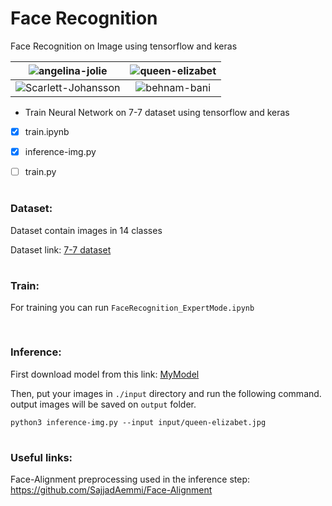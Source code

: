 # Face Recognition

Face Recognition on Image using tensorflow and keras




| ![angelina-jolie](https://user-images.githubusercontent.com/82975802/137978311-bd050d06-7ad4-4a0d-b115-09aa607327b4.jpg) | ![queen-elizabet](https://user-images.githubusercontent.com/82975802/137979290-a87714cf-f086-4258-a02a-99b5c97d4147.jpg)|
| :---:         |     :---:      |
| ![Scarlett-Johansson](https://user-images.githubusercontent.com/82975802/137978399-8b11247a-7357-4215-80d6-db41f52b9bbf.jpg) | ![behnam-bani](https://user-images.githubusercontent.com/82975802/137979087-157d0c5d-65b2-400a-a647-7ecd75a167d7.jpg)| 




- Train Neural Network on 7-7 dataset using tensorflow and keras

- [x] train.ipynb

- [x] inference-img.py

- [ ] train.py

#

### Dataset:

Dataset contain images in 14 classes

Dataset link: [7-7 dataset]( https://drive.google.com/drive/folders/1WGSotRtFPYGuxPEGkWWRsBPlVXFSvl7p?usp=sharing)

#

### Train:

For training you can run `FaceRecognition_ExpertMode.ipynb` 

```
```

#

### Inference:


First download model from this link: [MyModel](https://drive.google.com/file/d/1akU4IbNxq0JnarxF_SrL63TQaGfIA7b_/view?usp=sharing)

Then, put your images in `./input` directory and run the following command. output images will be saved on `output` folder.

```
python3 inference-img.py --input input/queen-elizabet.jpg

```

#

### Useful links:

Face-Alignment preprocessing used in the inference step: https://github.com/SajjadAemmi/Face-Alignment

